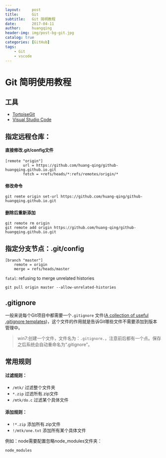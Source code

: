 ```yaml
---
layout:     post
title:      Git
subtitle:   Git 简明教程
date:       2017-04-11
author:     huangqing
header-img: img/post-bg-git.jpg
catalog: true
categories: [GitHub]
tags:
    - Git
    - vscode    
---
```




# Git 简明使用教程

## 工具

+ [TortoiseGit](https://tortoisegit.org/)
+ [Visual Studio Code](https://code.visualstudio.com/)

## 指定远程仓库：

#### 直接修改.git/config文件

~~~
[remote "origin"]
        url = https://github.com/huang-qing/github-huangqing.github.io.git
        fetch = +refs/heads/*:refs/remotes/origin/*
~~~

#### 修改命令 

~~~
git remte origin set-url https://github.com/huang-qing/github-huangqing.github.io.git
~~~

#### 删除后重新添加

~~~
git remote rm origin 
git remote add origin https://github.com/huang-qing/github-huangqing.github.io.git
~~~

## 指定分支节点：.git/config

~~~
[branch "master"]
	remote = origin
	merge = refs/heads/master
~~~

`fatal`: refusing to merge unrelated histories

~~~
git pull origin master --allow-unrelated-histories
~~~

## .gitignore

一般来说每个Git项目中都需要一个`.gitignore` 文件([A collection of useful .gitignore templates](https://github.com/github/gitignore))，这个文件的作用就是告诉Git哪些文件不需要添加到版本管理中。

>win7:创建一个文件，文件名为：`.gitignore.`，注意前后都有一个点。保存之后系统会自动重命名为“.gitignore”。

## 常用规则

#### 过滤规则：

+ `/mtk/` 过滤整个文件夹
+ `*.zip` 过滤所有.zip文件
+ `/mtk/do.c` 过滤某个具体文件

#### 添加规则：

+ `!*.zip` 添加所有.zip文件
+ `!/mtk/one.txt` 添加所有某个具体文件

例如：node需要配置忽略node_modules文件夹：

~~~
node_modules
~~~